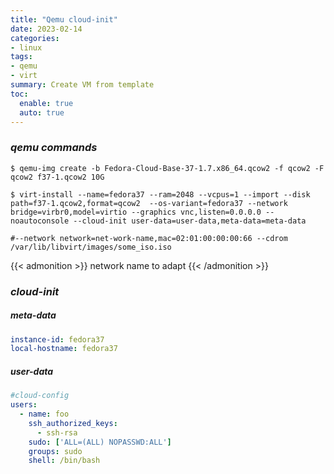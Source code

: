 ```yaml
---
title: "Qemu cloud-init"
date: 2023-02-14
categories:
- linux
tags:
- qemu
- virt
summary: Create VM from template
toc:
  enable: true
  auto: true
---
```


### <i class="fab fa-linux"> qemu commands  </i>



`$ qemu-img create -b Fedora-Cloud-Base-37-1.7.x86_64.qcow2 -f qcow2 -F qcow2 f37-1.qcow2 10G`

`$ virt-install --name=fedora37 --ram=2048 --vcpus=1 --import --disk path=f37-1.qcow2,format=qcow2  --os-variant=fedora37 --network bridge=virbr0,model=virtio --graphics vnc,listen=0.0.0.0 --noautoconsole --cloud-init user-data=user-data,meta-data=meta-data`

`#--network network=net-work-name,mac=02:01:00:00:00:66 --cdrom /var/lib/libvirt/images/some_iso.iso`

{{< admonition >}}
network name to adapt
{{< /admonition >}}


###  <i class="fas fa-code">  cloud-init </i>
##### meta-data
```yaml
instance-id: fedora37
local-hostname: fedora37
```
##### user-data
```yaml
#cloud-config
users:
  - name: foo
    ssh_authorized_keys:
      - ssh-rsa 
    sudo: ['ALL=(ALL) NOPASSWD:ALL']
    groups: sudo
    shell: /bin/bash
```

